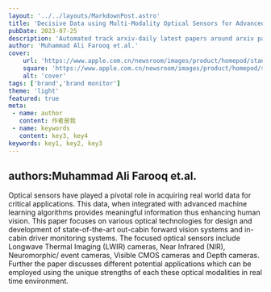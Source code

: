 ---layout: '../../layouts/MarkdownPost.astro'title: 'Decisive Data using Multi-Modality Optical Sensors for Advanced Vehicular Systems'pubDate: 2023-07-25description: 'Automated track arxiv-daily latest papers around arxiv paper daily template'author: 'Muhammad Ali Farooq et.al.'cover:    url: 'https://www.apple.com.cn/newsroom/images/product/homepod/standard/Apple-HomePod-hero-230118_big.jpg.large_2x.jpg'    square: 'https://www.apple.com.cn/newsroom/images/product/homepod/standard/Apple-HomePod-hero-230118_big.jpg.large_2x.jpg'    alt: 'cover'tags: ['brand','brand monitor']theme: 'light'featured: truemeta: - name: author   content: 作者是我 - name: keywords   content: key3, key4keywords: key1, key2, key3---## authors:Muhammad Ali Farooq et.al. Optical sensors have played a pivotal role in acquiring real world data for critical applications. This data, when integrated with advanced machine learning algorithms provides meaningful information thus enhancing human vision. This paper focuses on various optical technologies for design and development of state-of-the-art out-cabin forward vision systems and in-cabin driver monitoring systems. The focused optical sensors include Longwave Thermal Imaging (LWIR) cameras, Near Infrared (NIR), Neuromorphic/ event cameras, Visible CMOS cameras and Depth cameras. Further the paper discusses different potential applications which can be employed using the unique strengths of each these optical modalities in real time environment.
